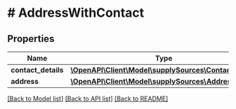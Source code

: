 # # AddressWithContact

## Properties

Name | Type | Description | Notes
------------ | ------------- | ------------- | -------------
**contact_details** | [**\OpenAPI\Client\Model\supplySources\ContactDetails**](ContactDetails.md) |  | [optional]
**address** | [**\OpenAPI\Client\Model\supplySources\Address**](Address.md) |  | [optional]

[[Back to Model list]](../../README.md#models) [[Back to API list]](../../README.md#endpoints) [[Back to README]](../../README.md)
